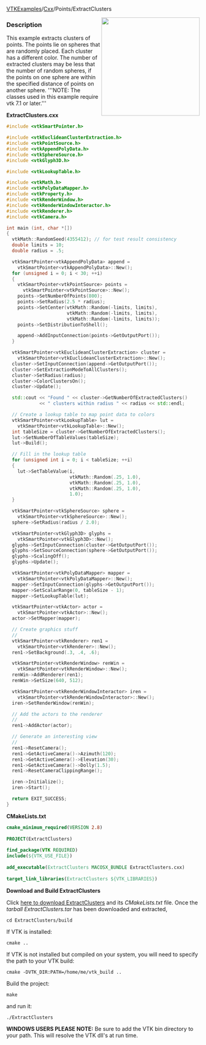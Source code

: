 [VTKExamples](/home/)/[Cxx](/Cxx)/Points/ExtractClusters

<img align="right" src="https://github.com/lorensen/VTKExamples/blob/gh-pages/Testing/Baseline/Points/TestExtractClusters.png?raw=true" width="256" />

### Description
This example extracts clusters of points. The points lie on spheres that are randomly placed. Each cluster has a different color. The number of extracted clusters may be less that the number of random spheres, if the points on one sphere are within the specified distance of points on another sphere.
'''NOTE: The classes used in this example require vtk 7.1 or later.'''

**ExtractClusters.cxx**
```c++
#include <vtkSmartPointer.h>

#include <vtkEuclideanClusterExtraction.h>
#include <vtkPointSource.h>
#include <vtkAppendPolyData.h>
#include <vtkSphereSource.h>
#include <vtkGlyph3D.h>

#include <vtkLookupTable.h>

#include <vtkMath.h>
#include <vtkPolyDataMapper.h>
#include <vtkProperty.h>
#include <vtkRenderWindow.h>
#include <vtkRenderWindowInteractor.h>
#include <vtkRenderer.h>
#include <vtkCamera.h>

int main (int, char *[])
{
  vtkMath::RandomSeed(4355412); // for test result consistency
  double limits = 10;
  double radius = .5;

  vtkSmartPointer<vtkAppendPolyData> append =
    vtkSmartPointer<vtkAppendPolyData>::New();
  for (unsigned i = 0; i < 30; ++i)
  {
    vtkSmartPointer<vtkPointSource> points =
      vtkSmartPointer<vtkPointSource>::New();
    points->SetNumberOfPoints(800);
    points->SetRadius(2.5 * radius);
    points->SetCenter(vtkMath::Random(-limits, limits),
                      vtkMath::Random(-limits, limits),
                      vtkMath::Random(-limits, limits));
    points->SetDistributionToShell();

    append->AddInputConnection(points->GetOutputPort());
  }

  vtkSmartPointer<vtkEuclideanClusterExtraction> cluster =
    vtkSmartPointer<vtkEuclideanClusterExtraction>::New();
  cluster->SetInputConnection(append->GetOutputPort());
  cluster->SetExtractionModeToAllClusters();
  cluster->SetRadius(radius);
  cluster->ColorClustersOn();
  cluster->Update();

  std::cout << "Found " << cluster->GetNumberOfExtractedClusters()
            << " clusters within radius " << radius << std::endl;

  // Create a lookup table to map point data to colors
  vtkSmartPointer<vtkLookupTable> lut =
    vtkSmartPointer<vtkLookupTable>::New();
  int tableSize = cluster->GetNumberOfExtractedClusters();
  lut->SetNumberOfTableValues(tableSize);
  lut->Build();

  // Fill in the lookup table
  for (unsigned int i = 0; i < tableSize; ++i)
  {
    lut->SetTableValue(i,
                       vtkMath::Random(.25, 1.0),
                       vtkMath::Random(.25, 1.0),
                       vtkMath::Random(.25, 1.0),
                       1.0);
  }

  vtkSmartPointer<vtkSphereSource> sphere =
    vtkSmartPointer<vtkSphereSource>::New();
  sphere->SetRadius(radius / 2.0);

  vtkSmartPointer<vtkGlyph3D> glyphs =
    vtkSmartPointer<vtkGlyph3D>::New();
  glyphs->SetInputConnection(cluster->GetOutputPort());
  glyphs->SetSourceConnection(sphere->GetOutputPort());
  glyphs->ScalingOff();
  glyphs->Update();

  vtkSmartPointer<vtkPolyDataMapper> mapper =
    vtkSmartPointer<vtkPolyDataMapper>::New();
  mapper->SetInputConnection(glyphs->GetOutputPort());
  mapper->SetScalarRange(0, tableSize - 1);
  mapper->SetLookupTable(lut);

  vtkSmartPointer<vtkActor> actor =
    vtkSmartPointer<vtkActor>::New();
  actor->SetMapper(mapper);

  // Create graphics stuff
  //
  vtkSmartPointer<vtkRenderer> ren1 =
    vtkSmartPointer<vtkRenderer>::New();
  ren1->SetBackground(.3, .4, .6);

  vtkSmartPointer<vtkRenderWindow> renWin =
    vtkSmartPointer<vtkRenderWindow>::New();
  renWin->AddRenderer(ren1);
  renWin->SetSize(640, 512);

  vtkSmartPointer<vtkRenderWindowInteractor> iren =
    vtkSmartPointer<vtkRenderWindowInteractor>::New();
  iren->SetRenderWindow(renWin);

  // Add the actors to the renderer
  //
  ren1->AddActor(actor);

  // Generate an interesting view
  //
  ren1->ResetCamera();
  ren1->GetActiveCamera()->Azimuth(120);
  ren1->GetActiveCamera()->Elevation(30);
  ren1->GetActiveCamera()->Dolly(1.5);
  ren1->ResetCameraClippingRange();

  iren->Initialize();
  iren->Start();

  return EXIT_SUCCESS;
}
```
**CMakeLists.txt**
```cmake
cmake_minimum_required(VERSION 2.8)
 
PROJECT(ExtractClusters)
 
find_package(VTK REQUIRED)
include(${VTK_USE_FILE})
 
add_executable(ExtractClusters MACOSX_BUNDLE ExtractClusters.cxx)
 
target_link_libraries(ExtractClusters ${VTK_LIBRARIES})
```

**Download and Build ExtractClusters**

Click [here to download ExtractClusters](https://github.com/lorensen/VTKWikiExamplesTarballs/raw/master/ExtractClusters.tar) and its *CMakeLists.txt* file.
Once the *tarball ExtractClusters.tar* has been downloaded and extracted,
```
cd ExtractClusters/build 
```
If VTK is installed:
```
cmake ..
```
If VTK is not installed but compiled on your system, you will need to specify the path to your VTK build:
```
cmake -DVTK_DIR:PATH=/home/me/vtk_build ..
```
Build the project:
```
make
```
and run it:
```
./ExtractClusters
```
**WINDOWS USERS PLEASE NOTE:** Be sure to add the VTK bin directory to your path. This will resolve the VTK dll's at run time.

